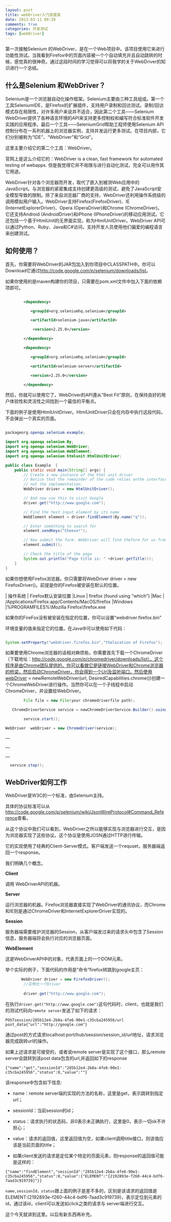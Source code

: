 ```yaml
---
layout: post
title: webDriver入门及提高 
date: 2013-03-11 09:39
comments: true
categories: 开发测试
tags: [webDriver]
---
```


第一次接触Selenium 的WebDriver，是在一个Web项目中。该项目使用它来进行功能性测试。当我看到Firefox中的页面内容被一个个自动填充并且自动跳转的时候，感觉真的很神奇。通过这段时间的学习觉得可以将我学的关于WebDriver的知识进行一个总结。


什么是Selenium 和WebDriver？
---

Selenium是一个浏览器自动化操作框架。Selenium主要由三种工具组成。第一个工具SeleniumIDE，是Firefox的扩展插件，支持用户录制和回访测试。录制/回访模式存在局限性，对许多用户来说并不适合，因此第二个工具——Selenium WebDriver提供了各种语言环境的API来支持更多控制权和编写符合标准软件开发实践的应用程序。最后一个工具——SeleniumGrid帮助工程师使用Selenium API控制分布在一系列机器上的浏览器实例，支持并发运行更多测试。在项目内部，它们分别被称为“IDE”、“WebDriver”和“Grid”。 

这里主要介绍它的第二个工具：WebDriver。

官网上是这么介绍它的：WebDriver is a clean, fast framework for automated testing of webapps. 但是我觉得它并不局限与进行自动化测试，完全可以用作其它用途。

WebDriver针对各个浏览器而开发，取代了嵌入到被测Web应用中的JavaScript。与浏览器的紧密集成支持创建更高级的测试，避免了JavaScript安全模型导致的限制。除了来自浏览器厂商的支持，WebDriver还利用操作系统级的调用模拟用户输入。WebDriver支持Firefox(FirefoxDriver)、IE (InternetExplorerDriver)、Opera (OperaDriver)和Chrome (ChromeDriver)。 它还支持Android (AndroidDriver)和iPhone (IPhoneDriver)的移动应用测试。它还包括一个基于HtmlUnit的无界面实现，称为HtmlUnitDriver。WebDriver API可以通过Python、Ruby、Java和C#访问，支持开发人员使用他们偏爱的编程语言来创建测试。

 

如何使用？
---

首先，你需要将WebDriver的JAR包加入到你项目中CLASSPATH中。你可以Download它通过<http://code.google.com/p/selenium/downloads/list>。

如果你使用的是maven构建你的项目，只需要在pom.xml文件中加入下面的依赖项即可。

```xml

        <dependency>

           <groupId>org.seleniumhq.selenium</groupId>

           <artifactId>selenium-java</artifactId>

            <version>2.25.0</version>

        </dependency>

        <dependency>

           <groupId>org.seleniumhq.selenium</groupId>

           <artifactId>selenium-server</artifactId>

           <version>2.25.0</version>

        </dependency>

```        

然后，你就可以使用它了。WebDriver的API遵从”Best Fit”原则，在保持良好的用户体验性和灵活性之间找到一个最佳的平衡点。

下面的例子是使用HtmlUnitDriver。HtmlUnitDriver只会在内存中执行这段代码，不会弹出一个真实的页面。

```java

packageorg.openqa.selenium.example;

import org.openqa.selenium.By;
import org.openqa.selenium.WebDriver;
import org.openqa.selenium.WebElement;
import org.openqa.selenium.htmlunit.HtmlUnitDriver;

public class Example  {
    public static void main(String[] args) {
        // Create a new instance of the html unit driver
        // Notice that the remainder of the code relies onthe interface, 
        // not the implementation.
        WebDriver driver = new HtmlUnitDriver();

        // And now use this to visit Google
        driver.get("http://www.google.com");

        // Find the text input element by its name
        WebElement element = driver.findElement(By.name("q"));

        // Enter something to search for
        element.sendKeys("Cheese!");

        // Now submit the form. WebDriver will find theform for us from the element
        element.submit();

        // Check the title of the page
        System.out.println("Page title is: " +driver.getTitle());
    }
}

```

如果你想使用Firefox浏览器。你只需要将WebDriver driver = new FirefoxDriver()。前提是你的Firefox被安装在默认的位置。

| 操作系统 | Firefox默认安装位置
|Linux    | firefox (found using "which")
|Mac      | /Applications/Firefox.app/Contents/MacOS/firefox
|Windows  |%PROGRAMFILES%\Mozilla Firefox\firefox.exe

如果你的FireFox没有被安装在指定的位置，你可以设置“webdriver.firefox.bin”

环境变量的值来指定它的位置。在Java中可以使用如下代码：

```java

System.setProperty("webdriver.firefox.bin","thelocation of Firefox");

```

如果要使用Chrome浏览器的话相对麻烦些。你需要首先下载一个ChromeDriver（下载地址：http://code.google.com/p/chromedriver/downloads/list）。这个程序是由Chrome团队提供的，你可以看做它是链接WebDriver和Chrome浏览器的桥梁。然后启动ChromeDriver，你会得到一个Url及监听端口。然后使用webDriver = newRemoteWebDriver(url, DesiredCapabilities.chrome())创建一个ChromeWebDriver进行操作。当然你可以在一个子线程中启动ChromeDriver，并设置给WebDriver。

```java
        File file = new File(your chromedriverfile path);

   ChromeDriverService service = newChromeDriverService.Builder().usingChromeDriverExecutable(file).usingAnyFreePort().build();

        service.start();

WebDriver  webDriver = new ChromeDriver(service);

……

……

……

  service.stop();

```

 

WebDriver如何工作
---
WebDriver是W3C的一个标准，由Selenium主持。

具体的协议标准可以从<http://code.google.com/p/selenium/wiki/JsonWireProtocol#Command_Reference>查看。

从这个协议中我们可以看到，WebDriver之所以能够实现与浏览器进行交互，是因为浏览器实现了这些协议。这个协议是使用JOSN通过HTTP进行传输。

它的实现使用了经典的Client-Server模式。客户端发送一个requset，服务器端返回一个response。

我们明确几个概念。

**Client**

调用 WebDriverAPI的机器。

**Server**

运行浏览器的机器。Firefox浏览器直接实现了WebDriver的通讯协议，而Chrome和IE则是通过ChromeDriver和InternetExplorerDriver实现的。

**Session**

服务器端需要维护浏览器的Session，从客户端发过来的请求头中包含了Session信息，服务器端将会执行对应的浏览器页面。

**WebElement**

这是WebDriverAPI中的对象，代表页面上的一个DOM元素。

举个实际的例子，下面代码的作用是”命令”firefox转跳到google主页：

 
```java
       WebDriver driver = new FirefoxDriver();
        //实例化一个Driver
 
        driver.get("http://www.google.com");

``` 

在执行`driver.get("http://www.google.com")`这句代码时，client，也就是我们的测试代码向`remote server`发送了如下的请求：

`POSTsession/285b12e4-2b8a-4fe6-90e1-c35cba245956/url  post_data{"url":"http://google.com"}`  

通过post的方式请求localhost:port/hub/session/session_id/url地址，请求浏览器完成跳转url的操作。

如果上述请求是可接受的，或者说remote server是实现了这个接口，那么remote server会跳转到该post data包含的url,并返回如下的response

`{"name":"get","sessionId":"285b12e4-2b8a-4fe6-90e1-c35cba245956","status":0,"value":""}` 

该response中包含如下信息:

* name：remote server端的实现的方法的名称，这里是get，表示跳转到指定url；

* sessionId：当前session的id；

* status：请求执行的状态码，非0表示未正确执行，这里是0，表示一切ok不许担心；

* value：请求的返回值，这里返回值为空，如果client调用title接口，则该值应该是当前页面的title；

* 如果client发送的请求是定位某个特定的页面元素，则response的返回值可能是这样的：

`{"name":"findElement","sessionId":"285b12e4-2b8a-4fe6-90e1-c35cba245956","status":0,"value":{"ELEMENT":"{2192893e-f260-44c4-bdf6-7aad3c919739}"}}` 

`name,sessionId，status`跟上面的例子是差不多的，区别是该请求的返回值是ELEMENT:{2192893e-f260-44c4-bdf6-7aad3c919739}，表示定位到元素的id，通过该id，client可以发送如click之类的请求与 server端进行交互。

这个今天就讲到这里。以后有新东西再补充。

